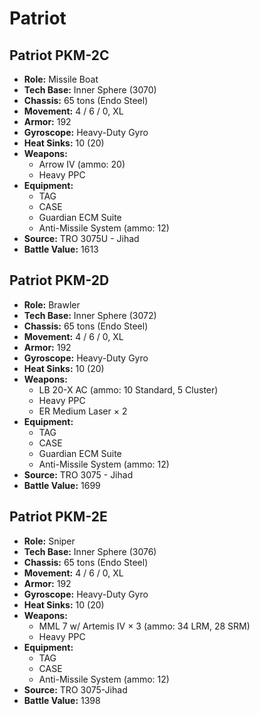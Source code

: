 # Patriot
## Patriot PKM-2C
- **Role:** Missile Boat
- **Tech Base:** Inner Sphere (3070)
- **Chassis:** 65 tons (Endo Steel)
- **Movement:** 4 / 6 / 0, XL
- **Armor:** 192
- **Gyroscope:** Heavy-Duty Gyro
- **Heat Sinks:** 10 (20)
- **Weapons:**
  - Arrow IV (ammo: 20)
  - Heavy PPC
- **Equipment:**
  - TAG
  - CASE
  - Guardian ECM Suite
  - Anti-Missile System (ammo: 12)
- **Source:** TRO 3075U - Jihad
- **Battle Value:** 1613

## Patriot PKM-2D
- **Role:** Brawler
- **Tech Base:** Inner Sphere (3072)
- **Chassis:** 65 tons (Endo Steel)
- **Movement:** 4 / 6 / 0, XL
- **Armor:** 192
- **Gyroscope:** Heavy-Duty Gyro
- **Heat Sinks:** 10 (20)
- **Weapons:**
  - LB 20-X AC (ammo: 10 Standard, 5 Cluster)
  - Heavy PPC
  - ER Medium Laser × 2
- **Equipment:**
  - TAG
  - CASE
  - Guardian ECM Suite
  - Anti-Missile System (ammo: 12)
- **Source:** TRO 3075 - Jihad
- **Battle Value:** 1699

## Patriot PKM-2E
- **Role:** Sniper
- **Tech Base:** Inner Sphere (3076)
- **Chassis:** 65 tons (Endo Steel)
- **Movement:** 4 / 6 / 0, XL
- **Armor:** 192
- **Gyroscope:** Heavy-Duty Gyro
- **Heat Sinks:** 10 (20)
- **Weapons:**
  - MML 7 w/ Artemis IV × 3 (ammo: 34 LRM, 28 SRM)
  - Heavy PPC
- **Equipment:**
  - TAG
  - CASE
  - Anti-Missile System (ammo: 12)
- **Source:** TRO 3075-Jihad
- **Battle Value:** 1398

